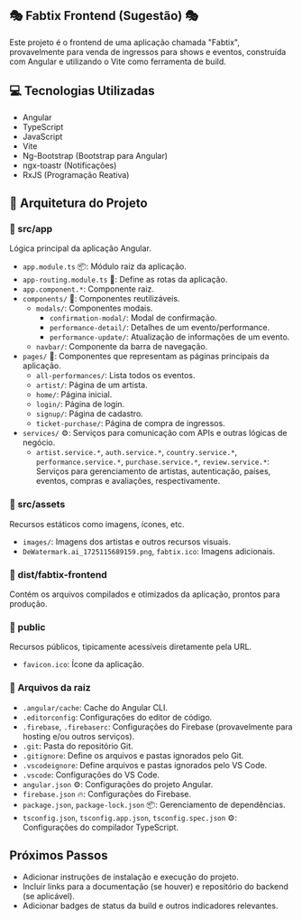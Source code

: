 ## 🎭 Fabtix Frontend (Sugestão) 🎭

Este projeto é o frontend de uma aplicação chamada "Fabtix", provavelmente para venda de ingressos para shows e eventos, construída com Angular e utilizando o Vite como ferramenta de build.

## 💻 Tecnologias Utilizadas

- Angular
- TypeScript
- JavaScript
- Vite
- Ng-Bootstrap (Bootstrap para Angular)
- ngx-toastr (Notificações)
- RxJS (Programação Reativa)


## 📂 Arquitetura do Projeto

### 📁 src/app

Lógica principal da aplicação Angular.

- `app.module.ts` 📦: Módulo raiz da aplicação.
- `app-routing.module.ts` 🧭: Define as rotas da aplicação.
- `app.component.*`: Componente raiz.
- `components/` 🧱: Componentes reutilizáveis.
    - `modals/`: Componentes modais.
        - `confirmation-modal/`: Modal de confirmação.
        - `performance-detail/`: Detalhes de um evento/performance.
        - `performance-update/`:  Atualização de informações de um evento.
    - `navbar/`: Componente da barra de navegação.
- `pages/` 📄: Componentes que representam as páginas principais da aplicação.
    - `all-performances/`: Lista todos os eventos.
    - `artist/`: Página de um artista.
    - `home/`: Página inicial.
    - `login/`: Página de login.
    - `signup/`: Página de cadastro.
    - `ticket-purchase/`: Página de compra de ingressos.
- `services/` ⚙️: Serviços para comunicação com APIs e outras lógicas de negócio.
    - `artist.service.*`, `auth.service.*`, `country.service.*`, `performance.service.*`, `purchase.service.*`, `review.service.*`: Serviços para gerenciamento de artistas, autenticação, países, eventos, compras e avaliações, respectivamente.

### 📁 src/assets

Recursos estáticos como imagens, ícones, etc.

- `images/`: Imagens dos artistas e outros recursos visuais.
- `DeWatermark.ai_1725115689159.png`, `fabtix.ico`:  Imagens adicionais.

### 📁 dist/fabtix-frontend

Contém os arquivos compilados e otimizados da aplicação, prontos para produção.

### 📁 public

Recursos públicos, tipicamente acessíveis diretamente pela URL.

- `favicon.ico`: Ícone da aplicação.

### 📄 Arquivos da raiz

- `.angular/cache`: Cache do Angular CLI.
- `.editorconfig`: Configurações do editor de código.
- `.firebase`, `.firebaserc`: Configurações do Firebase (provavelmente para hosting e/ou outros serviços).
- `.git`: Pasta do repositório Git.
- `.gitignore`: Define os arquivos e pastas ignorados pelo Git.
- `.vscodeignore`: Define arquivos e pastas ignorados pelo VS Code.
- `.vscode`: Configurações do VS Code.
- `angular.json` ⚙️: Configurações do projeto Angular.
- `firebase.json` 🔥: Configurações do Firebase.
- `package.json`, `package-lock.json` 📦: Gerenciamento de dependências.
- `tsconfig.json`, `tsconfig.app.json`, `tsconfig.spec.json` ⚙️: Configurações do compilador TypeScript.

## Próximos Passos

- Adicionar instruções de instalação e execução do projeto.
- Incluir links para a documentação (se houver) e repositório do backend (se aplicável).
- Adicionar badges de status da build e outros indicadores relevantes.


